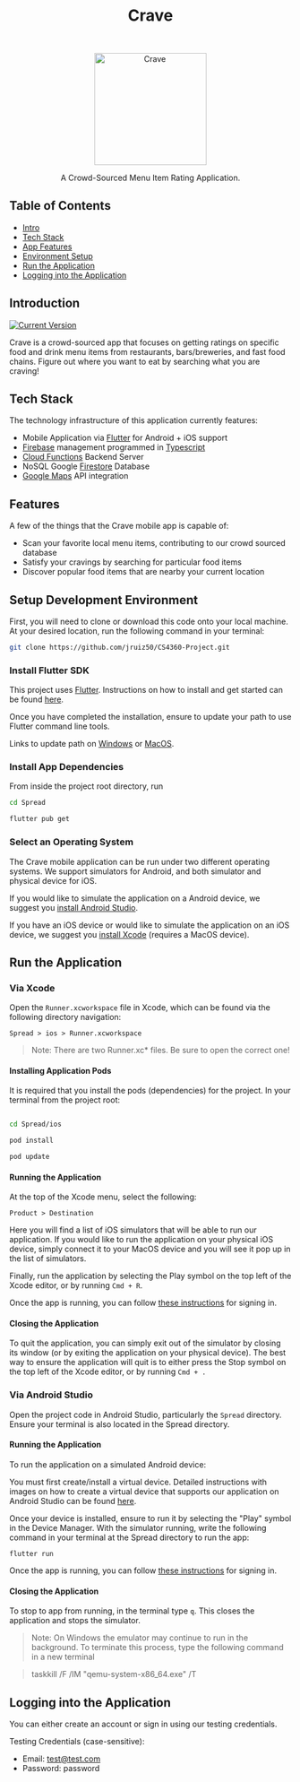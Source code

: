 <h1 align="center"> Crave </h1> <br>
<p align="center">
<img alt="Crave" title="Crave Logo" src="https://user-images.githubusercontent.com/58575080/205465011-2f0fbe29-4cde-437b-a708-a2d6c050a3e7.png" height="200" width="200">
  <p align="center"> A Crowd-Sourced Menu Item Rating Application. </p>
</p>

## Table of Contents

- [Intro](#introduction)
- [Tech Stack](#tech-stack)
- [App Features](#features)
- [Environment Setup](#setup-development-environment)
- [Run the Application](#run-the-application)
- [Logging into the Application](#logging-into-the-application)

## Introduction

[![Current Version](https://img.shields.io/badge/version-1.8.0-green.svg)](https://github.com/jruiz50/CS4360-Project)

Crave is a crowd-sourced app that focuses on getting ratings on specific food and drink menu items from restaurants, bars/breweries, and fast food chains. Figure out where you want to eat by searching what you are craving!

## Tech Stack

The technology infrastructure of this application currently features:

- Mobile Application via [Flutter](https://flutter.dev/multi-platform/mobile) for Android + iOS support
- [Firebase](https://firebase.google.com/docs) management programmed in [Typescript](https://reactjs.org/docs/static-type-checking.html#typescript)
- [Cloud Functions](https://firebase.google.com/docs/functions/) Backend Server
- NoSQL Google [Firestore](https://firebase.google.com/docs/firestore/) Database
- [Google Maps](https://developers.google.com/maps/documentation/) API integration

## Features

A few of the things that the Crave mobile app is capable of:

- Scan your favorite local menu items, contributing to our crowd sourced database
- Satisfy your cravings by searching for particular food items
- Discover popular food items that are nearby your current location

## Setup Development Environment

First, you will need to clone or download this code onto your local machine. At your desired location, run the following command in your terminal:

```zsh
git clone https://github.com/jruiz50/CS4360-Project.git
```

### Install Flutter SDK

This project uses [Flutter](https://flutter.dev). Instructions on how to install and get started can be found [here](https://docs.flutter.dev/get-started/install).

Once you have completed the installation, ensure to update your path to use Flutter command line tools.

Links to update path on [Windows](https://docs.flutter.dev/get-started/install/windows#update-your-path) or [MacOS](https://docs.flutter.dev/get-started/install/macos#update-your-path).

### Install App Dependencies

From inside the project root directory, run

```zsh
cd Spread

flutter pub get
```

### Select an Operating System

The Crave mobile application can be run under two different operating systems. We support simulators for Android, and both simulator and physical device for iOS.

If you would like to simulate the application on a Android device, we suggest you [install Android Studio](https://developer.android.com/studio/install).

If you have an iOS device or would like to simulate the application on an iOS device, we suggest you [install Xcode](https://developer.apple.com/xcode/resources/) (requires a MacOS device).

## Run the Application

### Via Xcode

Open the `Runner.xcworkspace` file in Xcode, which can be found via the following directory navigation:

`Spread > ios > Runner.xcworkspace`

> Note: There are two Runner.xc\* files. Be sure to open the correct one!

#### Installing Application Pods

It is required that you install the pods (dependencies) for the project. In your terminal from the project root:

```zsh

cd Spread/ios

pod install

pod update

```

#### Running the Application

At the top of the Xcode menu, select the following:

`Product > Destination`

Here you will find a list of iOS simulators that will be able to run our application. If you would like to run the application on your physical iOS device, simply connect it to your MacOS device and you will see it pop up in the list of simulators.

Finally, run the application by selecting the Play symbol on the top left of the Xcode editor, or by running `Cmd + R`.

Once the app is running, you can follow [these instructions](#logging-into-the-application) for signing in.

#### Closing the Application

To quit the application, you can simply exit out of the simulator by closing its window (or by exiting the application on your physical device). The best way to ensure the application will quit is to either press the Stop symbol on the top left of the Xcode editor, or by running `Cmd + .`

### Via Android Studio

Open the project code in Android Studio, particularly the `Spread` directory.
Ensure your terminal is also located in the Spread directory.

#### Running the Application

To run the application on a simulated Android device:

You must first create/install a virtual device.
Detailed instructions with images on how to create a virtual device that supports our application on Android Studio can be found [here](https://docs.google.com/document/d/18utPt8JRgeznJ03VnGtQyhzohHgloZkBHBaF5gla2lo/edit?usp=sharing).

Once your device is installed, ensure to run it by selecting the "Play" symbol in the Device Manager.
With the simulator running, write the following command in your terminal at the Spread directory to run the app:

`flutter run`

Once the app is running, you can follow [these instructions](#logging-into-the-application) for signing in.

#### Closing the Application

To stop to app from running, in the terminal type `q`. This closes the application and stops the simulator.

> Note: On Windows the emulator may continue to run in the background. To terminate this process, type the following command in a new terminal

> taskkill /F /IM "qemu-system-x86_64.exe" /T

## Logging into the Application

You can either create an account or sign in using our testing credentials.

Testing Credentials (case-sensitive):
- Email: test@test.com
- Password: password


